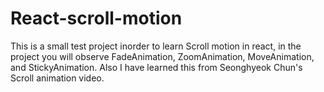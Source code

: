 # React-scroll-motion
This is a small test project inorder to learn Scroll motion in react, in the project you will observe FadeAnimation, ZoomAnimation, MoveAnimation, and StickyAnimation. Also I have learned this from Seonghyeok Chun's Scroll animation video.
